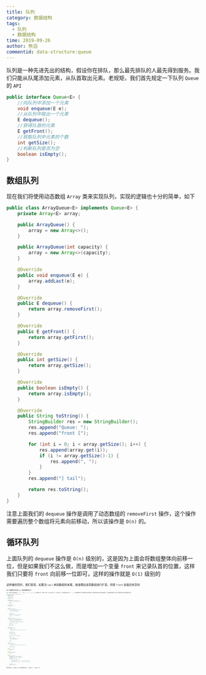 ```yaml
---
title: 队列
category: 数据结构
tags:
  - 队列
  - 数据结构
time: 2019-09-26
author: 熊滔
commentid: data-structure:queue
---
```


队列是一种先进先出的结构，假设你在排队，那么最先排队的人最先得到服务。我们只能从队尾添加元素，从队首取出元素。老规矩，我们首先规定一下队列 `Queue` 的 `API`

```java
public interface Queue<E> {
    //向队列中添加一个元素
    void enqueue(E e);
    //从队列中取出一个元素
    E dequeue();
    //获得队首的元素
    E getFront();
    //获取队列中元素的个数
    int getSize();
    //判断队列是否为空
    boolean isEmpty();
}
```

## 数组队列

 现在我们将使用动态数组 `Array` 类来实现队列，实现的逻辑也十分的简单，如下

```java
public class ArrayQueue<E> implements Queue<E> {
    private Array<E> array;

    public ArrayQueue() {
        array = new Array<>();
    }

    public ArrayQueue(int capacity) {
        array = new Array<>(capacity);
    }

    @Override
    public void enqueue(E e) {
        array.addLast(e);
    }

    @Override
    public E dequeue() {
        return array.removeFirst();
    }

    @Override
    public E getFront() {
        return array.getFirst();
    }

    @Override
    public int getSize() {
        return array.getSize();
    }

    @Override
    public boolean isEmpty() {
        return array.isEmpty();
    }

    @Override
    public String toString() {
        StringBuilder res = new StringBuilder();
        res.append("Queue: ");
        res.append("front [");

        for (int i = 0; i < array.getSize(); i++) {
            res.append(array.get(i));
            if (i != array.getSize()-1) {
                res.append(", ");
            }
        }
        res.append("] tail");

        return res.toString();
    }
}
```

注意上面我们的 `dequeue` 操作是调用了动态数组的 `removeFirst` 操作，这个操作需要遍历整个数组将元素向前移动，所以该操作是 `O(n)` 的。

## 循环队列

上面队列的 `dequeue` 操作是 `O(n)` 级别的，这是因为上面会将数组整体向前移一位，但是如果我们不这么做，而是增加一个变量 `front` 来记录队首的位置，这样我们只要将 `front` 向前移一位即可，这样的操作就是 `O(1)` 级别的

<ImageView src="https://gitee.com/lastknightcoder/blogimage/raw/master/20200703005059.png" style="zoom:50%;" />

这样做的同时，我们发现，如果当 `tail` 来到数组的末尾，按道理应该将数组进行扩容，但是 `front` 前面还有空间

<ImageView src="https://gitee.com/lastknightcoder/blogimage/raw/master/20200703005127.png" style="zoom:50%;" />

这个时候我们应当将 `tail` 移动到数组头去

<ImageView src="https://gitee.com/lastknightcoder/blogimage/raw/master/20200703005156.png" style="zoom:50%;" />


这时 `tail` 的计算公式不再是简单的 `tail = tail + 1`，而是 `tail = (tail + 1) % data.length`，如果不理解这个式子，就想象一下时钟，11 点向前一步就是 12 点，也可以称为是 0 点，这个时候时钟的计算公式为 `(11 + 1) % 12`。因为这种循环的特性，我们把这种实现方式称为循环队列。这次我们实现队列不在使用上面的动态数组，有了上面实现栈和队列的经验，想必可以容易理解下面的代码(在关键的步骤给予注释)

```java
public class LoopQueue<E> implements Queue<E> {
    private int front;
    private int tail;
    //队列中元素的个数
    private int size;
    //底层实现的数组
    private E[] data;
	
    //构造方法初始化
    public LoopQueue(int capacity) {
        data = (E[]) new Object[capacity];
        size = 0;
        front = 0;
        tail = 0;
    }
    //默认容量为10
    public LoopQueue() {
        this(10);
    }
	
    @Override
    public void enqueue(E e) {
        //首先判断数组是不是满了，如果是那么就进行扩容
        if (size == data.length) {
            resize(2 * data.length);
        }
		
        //向队尾添加元素
        data[tail] = e;
        //tail向后移动 不是简单的+1 上面已有解释
        tail = (tail +1) % data.length;
        size++;
    }
	
    //数组伸缩操作，已接触过
    private void resize(int newCapacity) {
        E[] temp = (E[]) new Object[newCapacity];
        for (int i =0; i < size; i++) {
            //这里我们将队列的头对应到新数组的开头
            temp[i] = data[(front + i)%data.length];
        }
        //重新记录front和tail的位置
        front = 0;
        tail = size;
        data = temp;
    }

    @Override
    public E dequeue() {
        //如果队列为空，抛出异常
        if (size == 0) {
            throw new IllegalArgumentException("队列为空");
        }
		
        //获得出队的元素
        E e = data[front];
        data[front] = null;
		
        //front向前移动(带循环)
        front = (front + 1) % data.length;
        size--;
		
        //缩容操作，不做解释
        if (size == data.length / 4) {
            resize(data.length / 2);
        }

        return e;
    }

    @Override
    public E getFront() {
        if (size == 0) {
            throw new IllegalArgumentException("队列为空");
        }

        return data[front];
    }

    @Override
    public int getSize() {
        return size;
    }

    @Override
    public boolean isEmpty() {
        return size == 0;
    }

    @Override
    public String toString() {
        StringBuilder str = new StringBuilder();
        str.append("Queue: size " + size);
        str.append(" capacity " + data.length);
        str.append("\nfront [");
        for (int i = 0; i < size; i++) {
            if (i == size - 1) {
                str.append(data[(front + i) % data.length].toString());
            } else {
                str.append(data[(front + i) % data.length].toString() + ", ");
            }
        }
        str.append("] tail");
        return str.toString();
    }
}
```

这次我们得到的 `dequeue` 操作就是 `O(1)` 的了(严格的讲均摊复杂度为 `O(1)`，因为里面 `resize()` 复杂度是 `O(n)` 的)。

